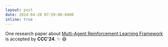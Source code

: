 ```yaml
---
layout: post
date: 2024-04-20 07:59:00-0400
inline: true
---
```


One research paper about [Multi-Agent Reinforcement Learning Framework]() is accepted by **CCC'24**. :sparkles: :smile:
